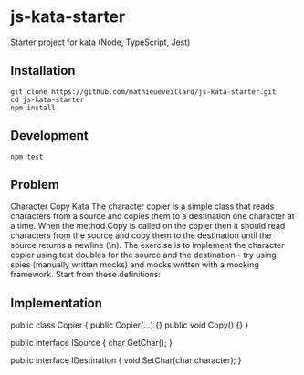 # js-kata-starter

Starter project for kata (Node, TypeScript, Jest)

## Installation

```shell
git clone https://github.com/mathieueveillard/js-kata-starter.git
cd js-kata-starter
npm install
```

## Development

```shell
npm test
```

## Problem

Character Copy Kata
The character copier is a simple class that reads characters from a source and copies them to a destination 
one character at a time.
When the method Copy is called on the copier then it should read characters from the source and copy them to the
destination until the source returns a newline (\n).
The exercise is to implement the character copier using test doubles for the source and the destination -
try using spies (manually written mocks) and mocks written with a mocking framework.
Start from these definitions:

## Implementation

public class Copier
{
public Copier(…) {}
public void Copy() {}
}

public interface ISource
{
char GetChar();
}

public interface IDestination
{
void SetChar(char character);
}